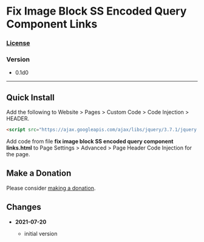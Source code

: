 # Fix Image Block SS Encoded Query Component Links

### [License][99]

### Version

  * 0.1d0

---

## Quick Install

Add the following to Website > Pages > Custom Code > Code Injection > HEADER.

```html
<script src="https://ajax.googleapis.com/ajax/libs/jquery/3.7.1/jquery.min.js"></script>
```

Add code from file **fix image block SS encoded query component links.html** to
Page Settings > Advanced > Page Header Code Injection for the page.

## Make a Donation

Please consider [making a donation](https://github.com/tomsWebConsulting/twcsl#make-a-donation).

## Changes

<!-- * **2021-07-20**

  * effect not active in Preview
  * generalized code to move first n blocks
  * changed name from 'Move Product Detail Additional Info Donate Block After
    Add to Cart Button' to 'Move Product Detail Additional Info First N Blocks
    to End of Product Details'
  * bumped version to 0.2d0
  <br><br -->
* **2021-07-20**

  * initial version

[99]: https://github.com/tomsWebConsulting/twcsl/blob/main/LICENSE.txt#L1
